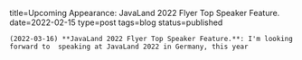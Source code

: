 
title=Upcoming Appearance: JavaLand 2022 Flyer Top Speaker Feature.
date=2022-02-15
type=post
tags=blog
status=published
~~~~~~
(2022-03-16) **JavaLand 2022 Flyer Top Speaker Feature.**: I'm looking forward to  speaking at JavaLand 2022 in Germany, this year 
            
